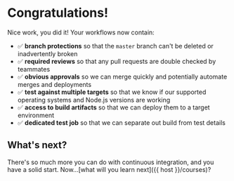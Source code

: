 # Congratulations!

Nice work, you did it! Your workflows now contain:

- :white_check_mark: **branch protections** so that the `master` branch can't be deleted or inadvertently broken
- :white_check_mark: **required reviews** so that any pull requests are double checked by teammates
- :white_check_mark: **obvious approvals** so we can merge quickly and potentially automate merges and deployments
- :white_check_mark: **test against multiple targets** so that we know if our supported operating systems and Node.js versions are working
- :white_check_mark: **access to build artifacts** so that we can deploy them to a target environment
- :white_check_mark: **dedicated test job** so that we can separate out build from test details

## What's next?

There's so much more you can do with continuous integration, and you have a solid start. Now...[what will you learn next]({{ host }}/courses)?
